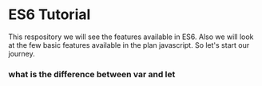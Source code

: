 # ES6 Tutorial
This respository we will see the features available in ES6. Also we will look at the few basic features available in the plan javascript. So let's start our journey. 

### what is the difference between var and let 
